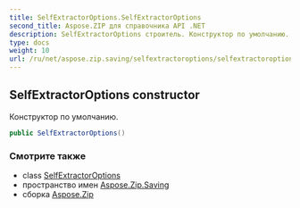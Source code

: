 ```yaml
---
title: SelfExtractorOptions.SelfExtractorOptions
second_title: Aspose.ZIP для справочника API .NET
description: SelfExtractorOptions строитель. Конструктор по умолчанию.
type: docs
weight: 10
url: /ru/net/aspose.zip.saving/selfextractoroptions/selfextractoroptions/
---
```

## SelfExtractorOptions constructor

Конструктор по умолчанию.

```csharp
public SelfExtractorOptions()
```

### Смотрите также

* class [SelfExtractorOptions](../)
* пространство имен [Aspose.Zip.Saving](../../selfextractoroptions/)
* сборка [Aspose.Zip](../../../)


